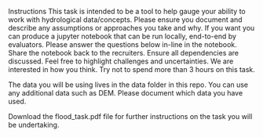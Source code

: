 Instructions
This task is intended to be a tool to help gauge your ability to work with hydrological data/concepts. Please ensure you document and describe any assumptions or approaches you take and why. If you want you can produce a jupyter notebook that can be run locally, end-to-end by evaluators. Please answer the questions below in-line in the notebook. Share the notebook back to the recruiters. Ensure all dependencies are discussed. Feel free to highlight challenges and uncertainties. We are interested in how you think. Try not to spend more than 3 hours on this task.

The data you will be using lives in the data folder in this repo.
You can use any additional data such as DEM. Please document which data you have used.

Download the flood_task.pdf file for further instructions on the task you will be undertaking.